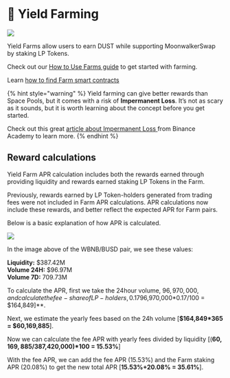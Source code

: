 # 🚜 Yield Farming

![](../../.gitbook/assets/docs-masthead-1-%20%282%29.png)

Yield Farms allow users to earn DUST while supporting MoonwalkerSwap by staking LP Tokens.

Check out our [How to Use Farms guide](https://docs.pancakeswap.finance/products/yield-farming/how-to-use-farms) to get started with farming.

Learn [how to find Farm smart contracts](./)

{% hint style="warning" %}
Yield farming can give better rewards than Space Pools, but it comes with a risk of **Impermanent Loss**. It’s not as scary as it sounds, but it is worth learning about the concept before you get started.

Check out this great [article about Impermanent Loss ](https://academy.binance.com/en/articles/impermanent-loss-explained)from Binance Academy to learn more.
{% endhint %}

## Reward calculations

Yield Farm APR calculation includes both the rewards earned through providing liquidity and rewards earned staking LP Tokens in the Farm.

Previously, rewards earned by LP Token-holders generated from trading fees were not included in Farm APR calculations. APR calculations now include these rewards, and better reflect the expected APR for Farm pairs.

Below is a basic explanation of how APR is calculated.

![](https://lh4.googleusercontent.com/rJswz2qvCNTcODcClHxqlLpanSLsfbGtVw75MMPicBN1iKTKCuEYlPuoFAqskoy24DB9JBmATWb8dk3WmY1_BFDZoS94sWTBZhZrcnG711rC8ltDXPR3gdl8D50eWq_cfiBriKcl)

In the image above of the WBNB/BUSD pair, we see these values:

**Liquidity:** $387.42M  
**Volume 24H:** $96.97M  
**Volume 7D:** 709.73M

To calculate the APR, first we take the 24hour volume, $96,970,000, and calculate the fee-share of LP-holders, 0.17% \[**$96,970,000\*0.17/100 = $164,849\]**.

Next, we estimate the yearly fees based on the 24h volume \[**$164,849\*365 = $60,169,885**\].

Now we can calculate the fee APR with yearly fees divided by liquidity \[\(**$60,169,885/$387,420,000\)\*100 = 15.53%**\]

With the fee APR, we can add the fee APR \(15.53%\) and the Farm staking APR \(20.08%\) to get the new total APR \[**15.53%+20.08% = 35.61%**\].

